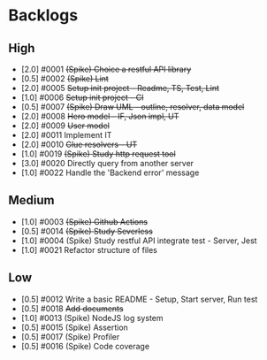 # Backlogs

## High

-   [2.0] #0001 ~~(Spike) Choice a restful API library~~
-   [0.5] #0002 ~~(Spike) Lint~~
-   [2.0] #0005 ~~Setup init project - Readme, TS, Test, Lint~~
-   [1.0] #0006 ~~Setup init project - CI~~
-   [0.5] #0007 ~~(Spike) Draw UML - outline, resolver, data model~~
-   [2.0] #0008 ~~Hero model - IF, Json impl, UT~~
-   [2.0] #0009 ~~User model~~
-   [2.0] #0011 Implement IT
-   [2.0] #0010 ~~Glue resolvers - UT~~
-   [1.0] #0019 ~~(Spike) Study http request tool~~
-   [3.0] #0020 Directly query from another server
-   [1.0] #0022 Handle the 'Backend error' message

## Medium

-   [1.0] #0003 ~~(Spike) Github Actions~~
-   [0.5] #0014 ~~(Spike) Study Severless~~
-   [1.0] #0004 (Spike) Study restful API integrate test - Server, Jest
-   [1.0] #0021 Refactor structure of files

## Low

-   [0.5] #0012 Write a basic README - Setup, Start server, Run test
-   [0.5] #0018 ~~Add documents~~
-   [1.0] #0013 (Spike) NodeJS log system
-   [0.5] #0015 (Spike) Assertion
-   [0.5] #0017 (Spike) Profiler
-   [0.5] #0016 (Spike) Code coverage

